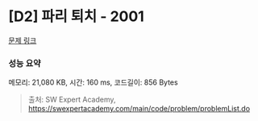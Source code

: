 # [D2] 파리 퇴치 - 2001 

[문제 링크](https://swexpertacademy.com/main/code/problem/problemDetail.do?contestProbId=AV5PzOCKAigDFAUq) 

### 성능 요약

메모리: 21,080 KB, 시간: 160 ms, 코드길이: 856 Bytes



> 출처: SW Expert Academy, https://swexpertacademy.com/main/code/problem/problemList.do
